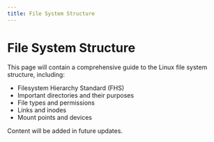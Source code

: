 ```yaml
---
title: File System Structure
---
```


# File System Structure

This page will contain a comprehensive guide to the Linux file system structure, including:

- Filesystem Hierarchy Standard (FHS)
- Important directories and their purposes
- File types and permissions
- Links and inodes
- Mount points and devices

Content will be added in future updates.